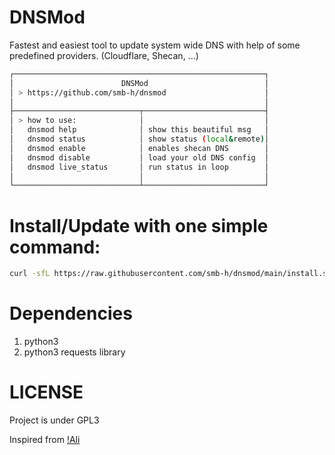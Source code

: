 # DNSMod
Fastest and easiest tool to update system wide DNS with help of some predefined providers. (Cloudflare, Shecan, ...)
<br>

```bash
┌────────────────────────────────────────────────────────┐
│                        DNSMod                          │
│ > https://github.com/smb-h/dnsmod                      │
│                                                        │
├────────────────────────────┬───────────────────────────┤
│ > how to use:              │                           │
│   dnsmod help              │ show this beautiful msg   │
│   dnsmod status            │ show status (local&remote)│
│   dnsmod enable            │ enables shecan DNS        │
│   dnsmod disable           │ load your old DNS config  │
│   dnsmod live_status       │ run status in loop        │
│                            │                           │
└────────────────────────────┴───────────────────────────┘

```

# Install/Update with one simple command:

```bash
curl -sfL https://raw.githubusercontent.com/smb-h/dnsmod/main/install.sh | sudo bash -
```

# Dependencies
1. python3
2. python3 requests library

# LICENSE
Project is under GPL3


Inspired from [!Ali](https://github.com/ali77gh/shecan-cli)
